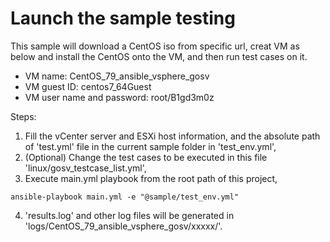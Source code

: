 # Launch the sample testing
This sample will download a CentOS iso from specific url, creat VM as below and install the CentOS onto the VM, and then run test cases on it.
* VM name: CentOS_79_ansible_vsphere_gosv
* VM guest ID: centos7_64Guest
* VM user name and password: root/B1gd3m0z

Steps:
1. Fill the vCenter server and ESXi host information, and the absolute path of 'test.yml' file in the current sample folder in 'test_env.yml',
2. (Optional) Change the test cases to be executed in this file 'linux/gosv_testcase_list.yml',
3. Execute main.yml playbook from the root path of this project,
```
ansible-playbook main.yml -e "@sample/test_env.yml"
```
4. 'results.log' and other log files will be generated in 'logs/CentOS_79_ansible_vsphere_gosv/xxxxx/'.
